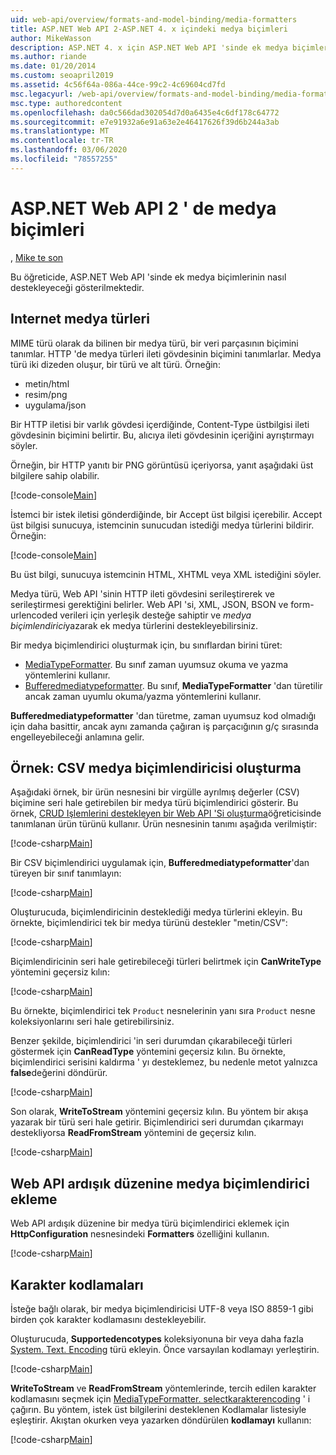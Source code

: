 ```yaml
---
uid: web-api/overview/formats-and-model-binding/media-formatters
title: ASP.NET Web API 2-ASP.NET 4. x içindeki medya biçimleri
author: MikeWasson
description: ASP.NET 4. x için ASP.NET Web API 'sinde ek medya biçimlerinin nasıl destekleyeceği gösterilmektedir.
ms.author: riande
ms.date: 01/20/2014
ms.custom: seoapril2019
ms.assetid: 4c56f64a-086a-44ce-99c2-4c69604cd7fd
msc.legacyurl: /web-api/overview/formats-and-model-binding/media-formatters
msc.type: authoredcontent
ms.openlocfilehash: da0c566dad302054d7d0a6435e4c6df178c64772
ms.sourcegitcommit: e7e91932a6e91a63e2e46417626f39d6b244a3ab
ms.translationtype: MT
ms.contentlocale: tr-TR
ms.lasthandoff: 03/06/2020
ms.locfileid: "78557255"
---
```

# <a name="media-formatters-in-aspnet-web-api-2"></a>ASP.NET Web API 2 ' de medya biçimleri

, [Mike te son](https://github.com/MikeWasson)

Bu öğreticide, ASP.NET Web API 'sinde ek medya biçimlerinin nasıl destekleyeceği gösterilmektedir.

## <a name="internet-media-types"></a>Internet medya türleri

MIME türü olarak da bilinen bir medya türü, bir veri parçasının biçimini tanımlar. HTTP 'de medya türleri ileti gövdesinin biçimini tanımlarlar. Medya türü iki dizeden oluşur, bir türü ve alt türü. Örneğin:

- metin/html
- resim/png
- uygulama/json

Bir HTTP iletisi bir varlık gövdesi içerdiğinde, Content-Type üstbilgisi ileti gövdesinin biçimini belirtir. Bu, alıcıya ileti gövdesinin içeriğini ayrıştırmayı söyler.

Örneğin, bir HTTP yanıtı bir PNG görüntüsü içeriyorsa, yanıt aşağıdaki üst bilgilere sahip olabilir.

[!code-console[Main](media-formatters/samples/sample1.cmd)]

İstemci bir istek iletisi gönderdiğinde, bir Accept üst bilgisi içerebilir. Accept üst bilgisi sunucuya, istemcinin sunucudan istediği medya türlerini bildirir. Örneğin:

[!code-console[Main](media-formatters/samples/sample2.cmd)]

Bu üst bilgi, sunucuya istemcinin HTML, XHTML veya XML istediğini söyler.

Medya türü, Web API 'sinin HTTP ileti gövdesini serileştirerek ve serileştirmesi gerektiğini belirler. Web API 'si, XML, JSON, BSON ve form-urlencoded verileri için yerleşik desteğe sahiptir ve *medya biçimlendirici*yazarak ek medya türlerini destekleyebilirsiniz.

Bir medya biçimlendirici oluşturmak için, bu sınıflardan birini türet:

- [MediaTypeFormatter](https://msdn.microsoft.com/library/system.net.http.formatting.mediatypeformatter.aspx). Bu sınıf zaman uyumsuz okuma ve yazma yöntemlerini kullanır.
- [Bufferedmediatypeformatter](https://msdn.microsoft.com/library/system.net.http.formatting.bufferedmediatypeformatter.aspx). Bu sınıf, **MediaTypeFormatter** 'dan türetilir ancak zaman uyumlu okuma/yazma yöntemlerini kullanır.

**Bufferedmediatypeformatter** 'dan türetme, zaman uyumsuz kod olmadığı için daha basittir, ancak aynı zamanda çağıran iş parçacığının g/ç sırasında engelleyebileceği anlamına gelir.

## <a name="example-creating-a-csv-media-formatter"></a>Örnek: CSV medya biçimlendiricisi oluşturma

Aşağıdaki örnek, bir ürün nesnesini bir virgülle ayrılmış değerler (CSV) biçimine seri hale getirebilen bir medya türü biçimlendirici gösterir. Bu örnek, [CRUD Işlemlerini destekleyen bir Web API 'Si oluşturma](../older-versions/creating-a-web-api-that-supports-crud-operations.md)öğreticisinde tanımlanan ürün türünü kullanır. Ürün nesnesinin tanımı aşağıda verilmiştir:

[!code-csharp[Main](media-formatters/samples/sample3.cs)]

Bir CSV biçimlendirici uygulamak için, **Bufferedmediatypeformatter**'dan türeyen bir sınıf tanımlayın:

[!code-csharp[Main](media-formatters/samples/sample4.cs)]

Oluşturucuda, biçimlendiricinin desteklediği medya türlerini ekleyin. Bu örnekte, biçimlendirici tek bir medya türünü destekler &quot;metin/CSV&quot;:

[!code-csharp[Main](media-formatters/samples/sample5.cs)]

Biçimlendiricinin seri hale getirebileceği türleri belirtmek için **CanWriteType** yöntemini geçersiz kılın:

[!code-csharp[Main](media-formatters/samples/sample6.cs)]

Bu örnekte, biçimlendirici tek `Product` nesnelerinin yanı sıra `Product` nesne koleksiyonlarını seri hale getirebilirsiniz.

Benzer şekilde, biçimlendirici 'in seri durumdan çıkarabileceği türleri göstermek için **CanReadType** yöntemini geçersiz kılın. Bu örnekte, biçimlendirici serisini kaldırma ' yı desteklemez, bu nedenle metot yalnızca **false**değerini döndürür.

[!code-csharp[Main](media-formatters/samples/sample7.cs)]

Son olarak, **WriteToStream** yöntemini geçersiz kılın. Bu yöntem bir akışa yazarak bir türü seri hale getirir. Biçimlendirici seri durumdan çıkarmayı destekliyorsa **ReadFromStream** yöntemini de geçersiz kılın.

[!code-csharp[Main](media-formatters/samples/sample8.cs)]

## <a name="adding-a-media-formatter-to-the-web-api-pipeline"></a>Web API ardışık düzenine medya biçimlendirici ekleme

Web API ardışık düzenine bir medya türü biçimlendirici eklemek için **HttpConfiguration** nesnesindeki **Formatters** özelliğini kullanın.

[!code-csharp[Main](media-formatters/samples/sample9.cs)]

## <a name="character-encodings"></a>Karakter kodlamaları

İsteğe bağlı olarak, bir medya biçimlendiricisi UTF-8 veya ISO 8859-1 gibi birden çok karakter kodlamasını destekleyebilir.

Oluşturucuda, **Supportedencotypes** koleksiyonuna bir veya daha fazla [System. Text. Encoding](https://msdn.microsoft.com/library/system.text.encoding.aspx) türü ekleyin. Önce varsayılan kodlamayı yerleştirin.

[!code-csharp[Main](media-formatters/samples/sample10.cs?highlight=6-7)]

**WriteToStream** ve **ReadFromStream** yöntemlerinde, tercih edilen karakter kodlamasını seçmek için [MediaTypeFormatter. selectkarakterencoding](https://msdn.microsoft.com/library/hh969054.aspx) ' i çağırın. Bu yöntem, istek üst bilgilerini desteklenen Kodlamalar listesiyle eşleştirir. Akıştan okurken veya yazarken döndürülen **kodlamayı** kullanın:

[!code-csharp[Main](media-formatters/samples/sample11.cs?highlight=3,5)]
